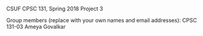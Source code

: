 CSUF CPSC 131, Spring 2018
Project 3

Group members (replace with your own names and email addresses):
CPSC 131-03 Ameya Govalkar
